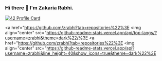 ### Hi there 👋 I'm Zakaria Rabhi.

[![42 Profile Card](https://1337-readme.vercel.app/api/profile?cursus=42cursus&dark=true&login=zrabhi)](https://github.com/mohouyizme/1337-readme)

<a href="https://github.com/zrabhi?tab=repositories%22%3E
  <img align="center" src="https://github-readme-stats.vercel.app/api/top-langs/?username=zrabhi&theme=dark%22/%3E
</a>
<a href="https://github.com/zrabhi?tab=repositories%22%3E
 <img align="center" src="https://github-readme-stats.vercel.app/api?username=zrabhi&line_height=40&show_icons=true&theme=dark%22%3E
</a>

<!--
zrabhi/zrabhiis a ✨ special ✨ repository because its README.md (this file) appears on your GitHub profile.

Here are some ideas to get you started:

- 🔭 I’m currently working on ...
- 🌱 I’m currently learning ...
- 👯 I’m looking to collaborate on ...
- 🤔 I’m looking for help with ...
- 💬 Ask me about ...
- 📫 How to reach me: ...
- 😄 Pronouns: ...
- ⚡ Fun fact: ...
